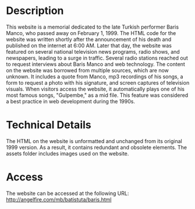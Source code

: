 # Description
This website is a memorial dedicated to the late Turkish performer Baris Manco, who passed away on February 1, 1999. The HTML code for the website was written shortly after the announcement of his death and published on the internet at 6:00 AM. Later that day, the website was featured on several national television news programs, radio shows, and newspapers, leading to a surge in traffic. Several radio stations reached out to request interviews about Baris Manco and web technology. The content on the website was borrowed from multiple sources, which are now unknown. It includes a quote from Manco, mp3 recordings of his songs, a form to request a photo with his signature, and screen captures of television visuals. When visitors access the website, it automatically plays one of his most famous songs, "Gulpembe," as a mid file. This feature was considered a best practice in web development during the 1990s.

# Technical Details
The HTML on the website is unformatted and unchanged from its original 1999 version. As a result, it contains redundant and obsolete elements. The assets folder includes images used on the website.

# Access
The website can be accessed at the following URL: 
http://angelfire.com/mb/batistuta/baris.html



